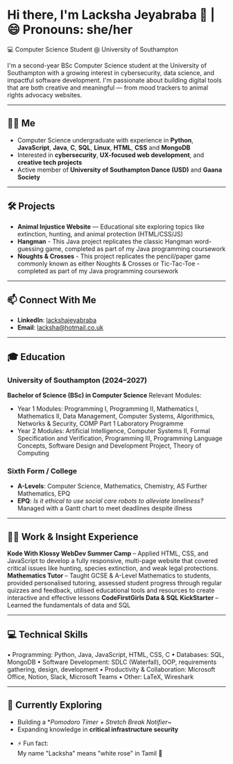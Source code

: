 # Hi there, I'm Lacksha Jeyabraba 👋 | 😄 Pronouns: she/her
💻 Computer Science Student @ University of Southampton

I'm a second-year BSc Computer Science student at the University of Southampton with a growing interest in cybersecurity, data science, and impactful software development. I'm passionate about building digital tools that are both creative and meaningful — from mood trackers to animal rights advocacy websites.

---

## 👩‍💻 Me
* Computer Science undergraduate with experience in **Python**, **JavaScript**, **Java**, **C**, **SQL**, **Linux**, **HTML**, **CSS** and **MongoDB**
* Interested in **cybersecurity**, **UX-focused web development**, and **creative tech projects**
* Active member of **University of Southampton Dance (USD)** and **Gaana Society**

---

## 🛠️ Projects
* **Animal Injustice Website** — Educational site exploring topics like extinction, hunting, and animal protection (HTML/CSS/JS)
* **Hangman** - This Java project replicates the classic Hangman word-guessing game, completed as part of my Java programming coursework
* **Noughts & Crosses** - This project replicates the pencil/paper game commonly known as either Noughts & Crosses or Tic-Tac-Toe - completed as part of my Java programming coursework

---

## 📫 Connect With Me

* **LinkedIn**: [lackshajeyabraba](https://www.linkedin.com/in/lacksha-jeyabraba/)
* **Email**: lacksha@hotmail.co.uk

---

## 🎓 Education
### University of Southampton (2024–2027)

**Bachelor of Science (BSc) in Computer Science**
Relevant Modules:

* Year 1 Modules: Programming I, Programming II, Mathematics I, Mathematics II, Data Management, Computer Systems, Algorithmics, Networks & Security, COMP Part 1 Laboratory Programme
* Year 2 Modules: Artificial Intelligence, Computer Systems II, Formal Specification and Verification, Programming III, Programming Language Concepts, Software Design and Development Project, Theory of Computing

### Sixth Form / College

* **A-Levels**: Computer Science, Mathematics, Chemistry, AS Further Mathematics, EPQ
* **EPQ**: *Is it ethical to use social care robots to alleviate loneliness?*
  Managed with a Gantt chart to meet deadlines despite illness

---

## 🧑‍💼 Work & Insight Experience
**Kode With Klossy WebDev Summer Camp** – Applied HTML, CSS, and JavaScript to develop a fully responsive, multi-page website that covered critical issues like hunting, species extinction, and weak legal protections.
**Mathematics Tutor** – Taught GCSE & A-Level Mathematics to students, provided personalised tutoring, assessed student progress through regular quizzes and feedback, utilised educational tools and resources to create interactive and effective lessons
**CodeFirstGirls Data & SQL KickStarter** – Learned the fundamentals of data and SQL

---

## 💻 Technical Skills
• Programming: Python, Java, JavaScript, HTML, CSS, C
• Databases: SQL, MongoDB
• Software Development: SDLC (Waterfall), OOP, requirements gathering, design, development
• Productivity & Collaboration: Microsoft Office, Notion, Slack, Microsoft Teams
• Other: LaTeX, Wireshark

---

## 🌱 Currently Exploring
* Building a **Pomodoro Timer + Stretch Break Notifier*~
* Expanding knowledge in **critical infrastructure security**
- ⚡ Fun fact:  
  My name "Lacksha" means "white rose" in Tamil 🌹

